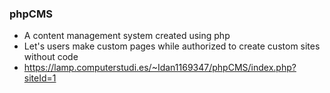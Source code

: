 ### phpCMS 
- A content management system created using php 
- Let's users make custom pages while authorized to create custom sites without code 
- https://lamp.computerstudi.es/~Idan1169347/phpCMS/index.php?siteId=1
